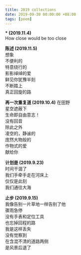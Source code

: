 ```yaml
---
title: 2019 collections
date: 2019-09-30 00:00:00 +08:00
tags: [poem]
---
```


**\* (2019.11.4)**  
How close would be too close


**陈述 (2019.11.5)**  
想象  
不便利的   
特意绕行的  
影影绰绰的爱  
鲜见你犹豫半刻  
不断踏上    
真正回旋的路  


**再一次重复道 (2019.10.4)**
在田野   
星空遮蔽下    
生命即自由意志！    
没有回音    
除此之外    
凌空的，静谧的    
庞然大物般的    
作物式的爱    
献给你    


**计划是 (2019.9.23)**  
时间干涸了   
我们手牵手走在河床上    
仅仅是此刻    
我们通往大海    


**止步 (2019.9.15)**  
我像告别一片草地一样告别了他   
骤雨急停     
没有手表和定位工具    
也忘掉回程的路    
我是这样丢失    
没有觉察到     
在含混不清的道路两侧    
是风景后退了    
